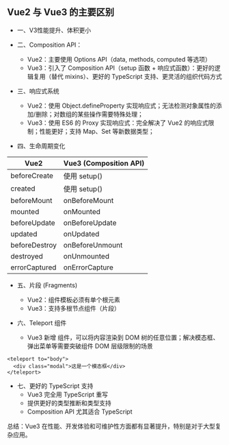 ## Vue2 与 Vue3 的主要区别
- 一、V3性能提升、体积更小
- 二、Composition API：
   - Vue2：主要使用 Options API（data, methods, computed 等选项）
   - Vue3：引入了 Composition API（setup 函数 + 响应式函数）：更好的逻辑复用（替代 mixins）、更好的 TypeScript 支持、更灵活的组织代码方式
 
- 三、响应式系统
   - Vue2：使用 Object.defineProperty 实现响应式；无法检测对象属性的添加/删除；对数组的某些操作需要特殊处理；
   - Vue3：使用 ES6 的 Proxy 实现响应式：完全解决了 Vue2 的响应式限制；性能更好；支持 Map、Set 等新数据类型；
 
- 四、生命周期变化

| Vue2	       | Vue3 (Composition API)
|---------------|-------------
| beforeCreate	| 使用 setup()
| created	| 使用 setup()
| beforeMount	| onBeforeMount
| mounted	| onMounted
| beforeUpdate	| onBeforeUpdate
| updated	| onUpdated
| beforeDestroy	| onBeforeUnmount
| destroyed	| onUnmounted
| errorCaptured	| onErrorCapture

- 五、片段 (Fragments)
   - Vue2：组件模板必须有单个根元素
   - Vue3：支持多根节点组件（片段）
 
- 六、Teleport 组件
   - Vue3 新增 <teleport> 组件，可以将内容渲染到 DOM 树的任意位置；解决模态框、弹出菜单等需要突破组件 DOM 层级限制的场景
```
<teleport to="body">
  <div class="modal">这是一个模态框</div>
</teleport>
```

- 七、更好的 TypeScript 支持
   - Vue3 完全用 TypeScript 重写
   - 提供更好的类型推断和类型支持
   - Composition API 尤其适合 TypeScript
 


总结：Vue3 在性能、开发体验和可维护性方面都有显著提升，特别是对于大型复杂应用。





